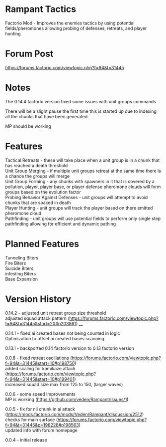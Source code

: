 # Rampant Tactics
Factorio Mod - Improves the enemies tactics by using potential fields/pheromones allowing probing of defenses, retreats, and player hunting  

# Forum Post

https://forums.factorio.com/viewtopic.php?f=94&t=31445  

# Notes

The 0.14.4 factorio version fixed some issues with unit groups commands

There will be a slight pause the first time this is started up due to indexing all the chunks that have been generated.  

MP should be working  

# Features

Tactical Retreats - these will take place when a unit group is in a chunk that has reached a death threshold  
Unit Group Merging  - if multiple unit groups retreat at the same time there is a chance the groups will merge  
Unit Group Forming - any chunks with spawners in it that is covered by a pollution, player, player base, or player defense pheromone clouds will form groups based on the evolution factor  
Probing Behavior Against Defenses - unit groups will attempt to avoid chunks that are soaked in death  
Player Hunting  - unit groups will track the player based on there emitted pheromone cloud  
Pathfinding - unit groups will use potential fields to perform only single step pathfinding allowing for efficient and dynamic pathing  

# Planned Features

Tunneling Biters  
Fire Biters  
Suicide Biters  
infesting Biters  
Base Expansion  

# Version History

0.14.2 - adjusted unit retreat group size threshold   
	adjusted squad attack pattern (https://forums.factorio.com/viewtopic.php?f=94&t=31445&start=20#p203861) __

0.14.1 - fixed ai created bases not being counted in logic   
	Optimization to offset ai created bases scanning   

0.13.1 - backported 0.14 factorio version to 0.13 factorio version   

0.0.8 - fixed retreat oscillations (https://forums.factorio.com/viewtopic.php?f=94&t=31445&start=10#p198750)   
	added scaling for kamikaze attack (https://forums.factorio.com/viewtopic.php?f=94&t=31445&start=10#p199401)   
	increased squad size max from 125 to 150, (larger waves)   

0.0.6 - some speed improvements   
	MP is working (https://github.com/veden/Rampant/issues/1)   

0.0.5 - fix for nil chunk in ai attack (https://mods.factorio.com/mods/Veden/Rampant/discussion/2512)   
	checks for main surface (https://forums.factorio.com/viewtopic.php?f=94&t=31445&p=198228#p198563)   
	updated info with forum homepage   
        
0.0.4 - initial release   
